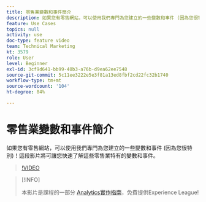 ```yaml
---
title: 零售業變數和事件簡介
description: 如果您有零售網站，可以使用我們專門為您建立的一些變數和事件 (因為您很特別)！這段影片將可讓您快速了解這些零售業特有的變數和事件。
feature: Use Cases
topics: null
activity: use
doc-type: feature video
team: Technical Marketing
kt: 3579
role: User
level: Beginner
exl-id: 3cf9d641-bb99-40b3-a76b-d9ea62ee7548
source-git-commit: 5c11ee3222e5e3f81a13ed8fbf2cd22fc32b1740
workflow-type: tm+mt
source-wordcount: '104'
ht-degree: 84%

---
```


# 零售業變數和事件簡介

如果您有零售網站，可以使用我們專門為您建立的一些變數和事件 (因為您很特別)！這段影片將可讓您快速了解這些零售業特有的變數和事件。

>[!VIDEO](https://video.tv.adobe.com/v/28750/?quality=12)

>[!INFO]
>
> 本影片是課程的一部分 [Analytics實作指南](https://experienceleague.adobe.com/?recommended=Analytics-D-1-2019.1)，免費提供Experience League!